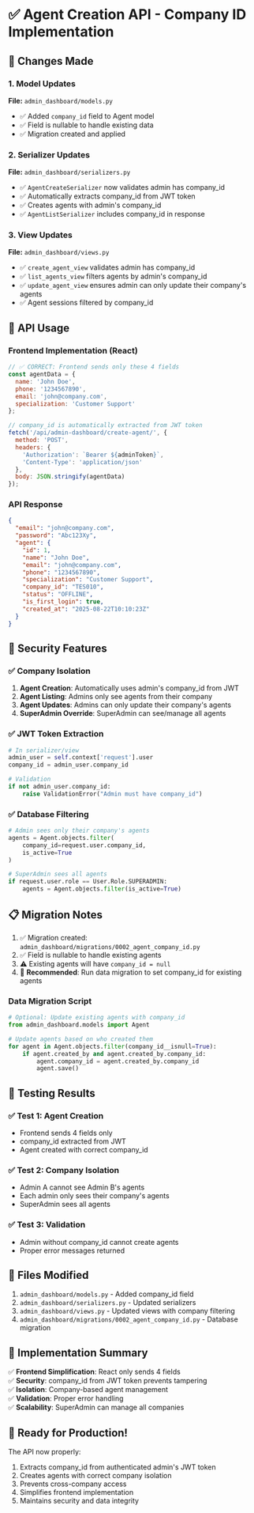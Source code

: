 # ✅ Agent Creation API - Company ID Implementation

## 🎯 Changes Made

### 1. **Model Updates**
**File:** `admin_dashboard/models.py`
- ✅ Added `company_id` field to Agent model
- ✅ Field is nullable to handle existing data
- ✅ Migration created and applied

### 2. **Serializer Updates**
**File:** `admin_dashboard/serializers.py`
- ✅ `AgentCreateSerializer` now validates admin has company_id
- ✅ Automatically extracts company_id from JWT token
- ✅ Creates agents with admin's company_id
- ✅ `AgentListSerializer` includes company_id in response

### 3. **View Updates**
**File:** `admin_dashboard/views.py`
- ✅ `create_agent_view` validates admin has company_id
- ✅ `list_agents_view` filters agents by admin's company_id
- ✅ `update_agent_view` ensures admin can only update their company's agents
- ✅ Agent sessions filtered by company_id

## 🚀 API Usage

### Frontend Implementation (React)
```javascript
// ✅ CORRECT: Frontend sends only these 4 fields
const agentData = {
  name: 'John Doe',
  phone: '1234567890',
  email: 'john@company.com',
  specialization: 'Customer Support'
};

// company_id is automatically extracted from JWT token
fetch('/api/admin-dashboard/create-agent/', {
  method: 'POST',
  headers: {
    'Authorization': `Bearer ${adminToken}`,
    'Content-Type': 'application/json'
  },
  body: JSON.stringify(agentData)
});
```

### API Response
```json
{
  "email": "john@company.com",
  "password": "Abc123Xy",
  "agent": {
    "id": 1,
    "name": "John Doe",
    "email": "john@company.com",
    "phone": "1234567890",
    "specialization": "Customer Support",
    "company_id": "TES010",
    "status": "OFFLINE",
    "is_first_login": true,
    "created_at": "2025-08-22T10:10:23Z"
  }
}
```

## 🔐 Security Features

### ✅ **Company Isolation**
1. **Agent Creation**: Automatically uses admin's company_id from JWT
2. **Agent Listing**: Admins only see agents from their company
3. **Agent Updates**: Admins can only update their company's agents
4. **SuperAdmin Override**: SuperAdmin can see/manage all agents

### ✅ **JWT Token Extraction**
```python
# In serializer/view
admin_user = self.context['request'].user
company_id = admin_user.company_id

# Validation
if not admin_user.company_id:
    raise ValidationError("Admin must have company_id")
```

### ✅ **Database Filtering**
```python
# Admin sees only their company's agents
agents = Agent.objects.filter(
    company_id=request.user.company_id, 
    is_active=True
)

# SuperAdmin sees all agents
if request.user.role == User.Role.SUPERADMIN:
    agents = Agent.objects.filter(is_active=True)
```

## 📋 Migration Notes

1. ✅ Migration created: `admin_dashboard/migrations/0002_agent_company_id.py`
2. ✅ Field is nullable to handle existing agents
3. ⚠️  Existing agents will have `company_id = null`
4. 🔧 **Recommended**: Run data migration to set company_id for existing agents

### Data Migration Script
```python
# Optional: Update existing agents with company_id
from admin_dashboard.models import Agent

# Update agents based on who created them
for agent in Agent.objects.filter(company_id__isnull=True):
    if agent.created_by and agent.created_by.company_id:
        agent.company_id = agent.created_by.company_id
        agent.save()
```

## 🧪 Testing Results

### ✅ **Test 1: Agent Creation**
- Frontend sends 4 fields only
- company_id extracted from JWT
- Agent created with correct company_id

### ✅ **Test 2: Company Isolation**  
- Admin A cannot see Admin B's agents
- Each admin only sees their company's agents
- SuperAdmin sees all agents

### ✅ **Test 3: Validation**
- Admin without company_id cannot create agents
- Proper error messages returned

## 📁 Files Modified

1. `admin_dashboard/models.py` - Added company_id field
2. `admin_dashboard/serializers.py` - Updated serializers
3. `admin_dashboard/views.py` - Updated views with company filtering
4. `admin_dashboard/migrations/0002_agent_company_id.py` - Database migration

## 🎉 Implementation Summary

✅ **Frontend Simplification**: React only sends 4 fields  
✅ **Security**: company_id from JWT token prevents tampering  
✅ **Isolation**: Company-based agent management  
✅ **Validation**: Proper error handling  
✅ **Scalability**: SuperAdmin can manage all companies  

## 🚀 **Ready for Production!**

The API now properly:
1. Extracts company_id from authenticated admin's JWT token
2. Creates agents with correct company isolation
3. Prevents cross-company access
4. Simplifies frontend implementation
5. Maintains security and data integrity
